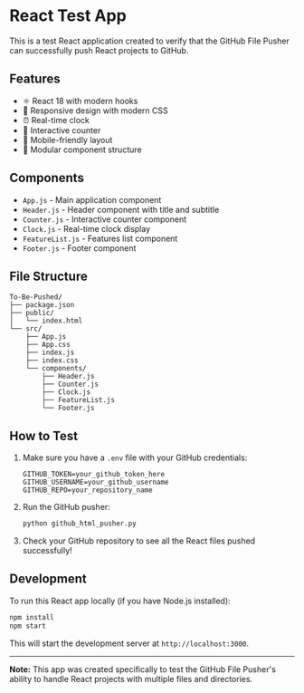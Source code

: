 # React Test App

This is a test React application created to verify that the GitHub File Pusher can successfully push React projects to GitHub.

## Features

- ⚛️ React 18 with modern hooks
- 🎨 Responsive design with modern CSS
- ⏰ Real-time clock
- 🔢 Interactive counter
- 📱 Mobile-friendly layout
- 🧩 Modular component structure

## Components

- `App.js` - Main application component
- `Header.js` - Header component with title and subtitle
- `Counter.js` - Interactive counter component
- `Clock.js` - Real-time clock display
- `FeatureList.js` - Features list component
- `Footer.js` - Footer component

## File Structure

```
To-Be-Pushed/
├── package.json
├── public/
│   └── index.html
└── src/
    ├── App.js
    ├── App.css
    ├── index.js
    ├── index.css
    └── components/
        ├── Header.js
        ├── Counter.js
        ├── Clock.js
        ├── FeatureList.js
        └── Footer.js
```

## How to Test

1. Make sure you have a `.env` file with your GitHub credentials:
   ```
   GITHUB_TOKEN=your_github_token_here
   GITHUB_USERNAME=your_github_username
   GITHUB_REPO=your_repository_name
   ```

2. Run the GitHub pusher:
   ```bash
   python github_html_pusher.py
   ```

3. Check your GitHub repository to see all the React files pushed successfully!

## Development

To run this React app locally (if you have Node.js installed):

```bash
npm install
npm start
```

This will start the development server at `http://localhost:3000`.

---

**Note:** This app was created specifically to test the GitHub File Pusher's ability to handle React projects with multiple files and directories.
